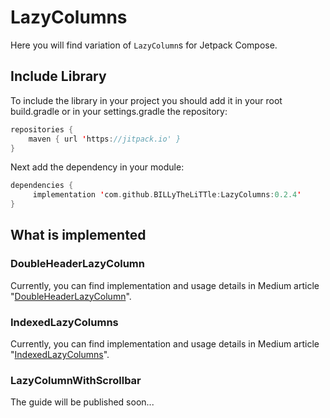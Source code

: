 # LazyColumns
Here you will find variation of `LazyColumn`s for Jetpack Compose.

## Include Library
To include the library in your project you should add it in your root build.gradle or in your settings.gradle the repository:
```kotlin
repositories {
	maven { url 'https://jitpack.io' }
}
```
Next add the dependency in your module:
```kotlin
dependencies {
	 implementation 'com.github.BILLyTheLiTTle:LazyColumns:0.2.4'
}
```

## What is implemented

### DoubleHeaderLazyColumn
Currently, you can find implementation and usage details in Medium article "[DoubleHeaderLazyColumn](https://betterprogramming.pub/double-header-lazycolumn-in-jetpack-compose-5cbbcece75ec)".

### IndexedLazyColumns
Currently, you can find implementation and usage details in Medium article "[IndexedLazyColumns](https://betterprogramming.pub/lazycolumn-with-indexing-for-jetpack-compose-3456023d19d5)".

### LazyColumnWithScrollbar
The guide will be published soon...
